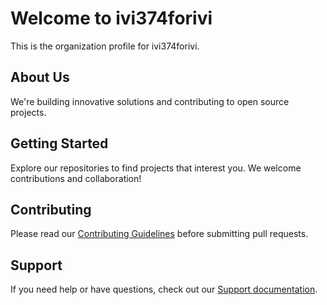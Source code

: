 # Welcome to ivi374forivi

This is the organization profile for ivi374forivi. 

## About Us

We're building innovative solutions and contributing to open source projects.

## Getting Started

Explore our repositories to find projects that interest you. We welcome contributions and collaboration!

## Contributing

Please read our [Contributing Guidelines](../CONTRIBUTING.md) before submitting pull requests.

## Support

If you need help or have questions, check out our [Support documentation](../SUPPORT.md).
